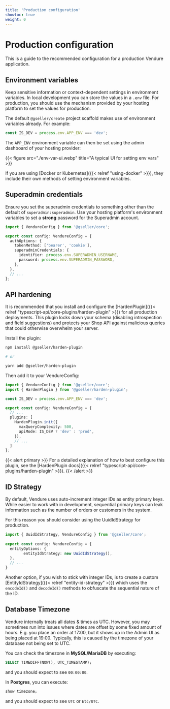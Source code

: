 ```yaml
---
title: 'Production configuration'
showtoc: true
weight: 0
---
```


# Production configuration

This is a guide to the recommended configuration for a production Vendure application.

## Environment variables

Keep sensitive information or context-dependent settings in environment variables. In local development you can store the values in a `.env` file. For production, you should use the mechanism provided by your hosting platform to set the values for production.

The default `@gseller/create` project scaffold makes use of environment variables already. For example:

```TypeScript
const IS_DEV = process.env.APP_ENV === 'dev';
```

The `APP_ENV` environment variable can then be set using the admin dashboard of your hosting provider:

{{< figure src="./env-var-ui.webp" title="A typical UI for setting env vars" >}}

If you are using [Docker or Kubernetes]({{< relref "using-docker" >}}), they include their own methods of setting environment variables.

## Superadmin credentials

Ensure you set the superadmin credentials to something other than the default of `superadmin:superadmin`. Use your hosting platform's environment variables to set a **strong** password for the Superadmin account.

```TypeScript
import { VendureConfig } from '@gseller/core';

export const config: VendureConfig = {
  authOptions: {
    tokenMethod: ['bearer', 'cookie'],
    superadminCredentials: {
      identifier: process.env.SUPERADMIN_USERNAME,
      password: process.env.SUPERADMIN_PASSWORD,
    },
  },
  // ...
};
```

## API hardening

It is recommended that you install and configure the [HardenPlugin]({{< relref "typescript-api/core-plugins/harden-plugin" >}}) for all production deployments. This plugin locks down your schema (disabling introspection and field suggestions) and protects your Shop API against malicious queries that could otherwise overwhelm your server.

Install the plugin: 

```sh
npm install @gseller/harden-plugin

# or

yarn add @gseller/harden-plugin
```

Then add it to your VendureConfig:

```TypeScript
import { VendureConfig } from '@gseller/core';
import { HardenPlugin } from '@gseller/harden-plugin';

const IS_DEV = process.env.APP_ENV === 'dev';

export const config: VendureConfig = {
  // ...
  plugins: [
    HardenPlugin.init({
      maxQueryComplexity: 500,
      apiMode: IS_DEV ? 'dev' : 'prod',
    }),
    // ...
  ]
};
```

{{< alert primary >}}
For a detailed explanation of how to best configure this plugin, see the [HardenPlugin docs]({{< relref "typescript-api/core-plugins/harden-plugin" >}}).
{{< /alert >}}

## ID Strategy

By default, Vendure uses auto-increment integer IDs as entity primary keys. While easier to work with in development, sequential primary keys can leak information such as the number of orders or customers in the system.

For this reason you should consider using the UuidIdStrategy for production.

```TypeScript
import { UuidIdStrategy, VendureConfig } from '@gseller/core';
  
export const config: VendureConfig = {
  entityOptions: {
        entityIdStrategy: new UuidIdStrategy(),
  },
  // ...
}
```

Another option, if you wish to stick with integer IDs, is to create a custom [EntityIdStrategy]({{< relref "entity-id-strategy" >}}) which uses the `encodeId()` and `decodeId()` methods to obfuscate the sequential nature of the ID.

## Database Timezone

Vendure internally treats all dates & times as UTC. However, you may sometimes run into issues where dates are offset by some fixed amount of hours. E.g. you place an order at 17:00, but it shows up in the Admin UI as being placed at 19:00. Typically, this is caused by the timezone of your database not being set to UTC.

You can check the timezone in **MySQL/MariaDB** by executing:

```SQL
SELECT TIMEDIFF(NOW(), UTC_TIMESTAMP);
```
and you should expect to see `00:00:00`.

In **Postgres**, you can execute:
```SQL
show timezone;
```
and you should expect to see `UTC` or `Etc/UTC`.
